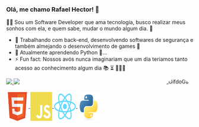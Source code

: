 ### Olá, me chamo Rafael Hector! 👋
🐱‍👤 Sou um Software Developer que ama tecnologia, busco realizar meus sonhos com ela, e quem sabe, mudar o mundo algum dia. 🤯

- 🔭 Trabalhando com back-end, desenvolvendo softwares de segurança e também almejando o desenvolvimento de games 🌌
- 🌱 Atualmente aprendendo Python 🐍...
- ⚡ Fun fact: Nossos avós nunca imaginariam que um dia teriamos tanto acesso ao conhecimento algum dia 📚 ⏳ 🧬🐱‍🚀
<div align="left">
  <a href="https://github.com/HectorVictor">
  <img height="200em" src="https://github-readme-stats.vercel.app/api?username=HectorViktor&show_icons=true&theme=gruvbox&include_all_commits=true&count_private=true"/>
  <img height="200em" src="https://github-readme-stats.vercel.app/api/top-langs/?username=HectorViktor&layout=compact&langs_count=7&theme=gruvbox"/>
  <img align="right" alt="GifdoGato" height="200" style="border-radius:100px;" src="https://c.tenor.com/tJi0yy2w5m4AAAAd/hoang2910-boss.gif?width=676&height=676">
</div>
  
<div style="display: inline_block"><br>
  <img align="center" alt="Rafa-HTML" height="80" width="60" src="https://raw.githubusercontent.com/devicons/devicon/master/icons/html5/html5-original.svg">
  <img align="center" alt="Rafa-Js" height="80" width="60" src="https://raw.githubusercontent.com/devicons/devicon/master/icons/javascript/javascript-plain.svg">
  <img align="center" alt="Rafa-React" height="80" width="60" src="https://raw.githubusercontent.com/devicons/devicon/master/icons/react/react-original.svg">
  <img align="center" alt="Rafa-Python" height="80" width="60" src="https://raw.githubusercontent.com/devicons/devicon/master/icons/python/python-original.svg">
</div>

  
